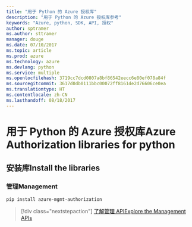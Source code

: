 ```yaml
---
title: "用于 Python 的 Azure 授权库"
description: "用于 Python 的 Azure 授权库参考"
keywords: "Azure, python, SDK, API, 授权"
author: sptramer
ms.author: sttramer
manager: douge
ms.date: 07/10/2017
ms.topic: article
ms.prod: azure
ms.technology: azure
ms.devlang: python
ms.service: multiple
ms.openlocfilehash: 3719cc7dcd0807a8bf86542eecc6e80ef078a84f
ms.sourcegitcommit: 3617d0db0111bbc00072ff8161de2d76606ce0ea
ms.translationtype: HT
ms.contentlocale: zh-CN
ms.lasthandoff: 08/18/2017
---
```

# <a name="azure-authorization-libraries-for-python"></a><span data-ttu-id="56caa-104">用于 Python 的 Azure 授权库</span><span class="sxs-lookup"><span data-stu-id="56caa-104">Azure Authorization libraries for python</span></span>

## <a name="install-the-libraries"></a><span data-ttu-id="56caa-105">安装库</span><span class="sxs-lookup"><span data-stu-id="56caa-105">Install the libraries</span></span>


### <a name="management"></a><span data-ttu-id="56caa-106">管理</span><span class="sxs-lookup"><span data-stu-id="56caa-106">Management</span></span>

```bash
pip install azure-mgmt-authorization
```
> [!div class="nextstepaction"]
> [<span data-ttu-id="56caa-107">了解管理 API</span><span class="sxs-lookup"><span data-stu-id="56caa-107">Explore the Management APIs</span></span>](/python/api/overview/azure/authorization/managementlibrary)